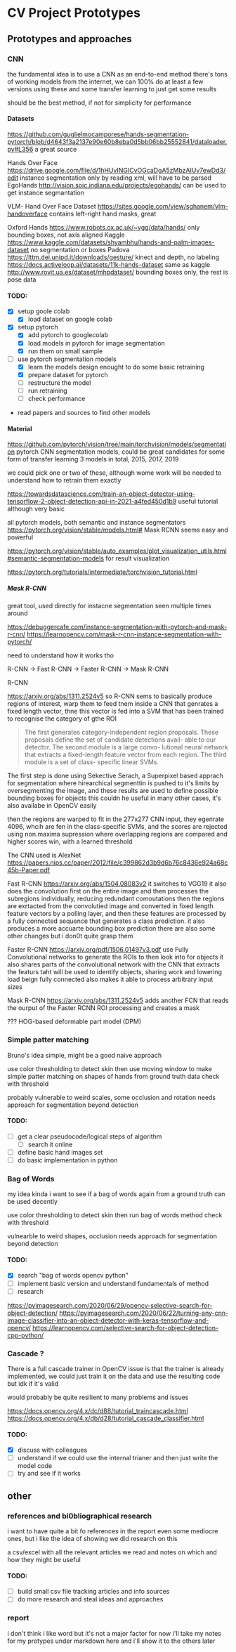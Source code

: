 # CV Project Prototypes
## Prototypes and approaches

### CNN
the fundamental idea is to use a CNN as an end-to-end method
there's tons of working models from the internet, we can 100% do at least a few versions using these and some transfer learning to just get some results

should be the best method, if not for simplicity for performance

#### Datasets
https://github.com/guglielmocamporese/hands-segmentation-pytorch/blob/d4643f3a2137e90e60b8eba0d5bb06bb25552841/dataloader.py#L356
a great source

Hands Over Face https://drive.google.com/file/d/1hHUvINGICvOGcaDgA5zMbzAIUv7ewDd3/edit
  instance segmentation only by reading xml, will have to be parsed
EgoHands http://vision.soic.indiana.edu/projects/egohands/
  can be used to get instance segmantation

VLM- Hand Over Face Dataset https://sites.google.com/view/sghanem/vlm-handoverface
  contains left-right hand masks, great

Oxford Hands https://www.robots.ox.ac.uk/~vgg/data/hands/
  only bounding boxes, not axis aligned
Kaggle https://www.kaggle.com/datasets/shyambhu/hands-and-palm-images-dataset
  no segmentation or boxes
Padova https://lttm.dei.unipd.it/downloads/gesture/
  kinect and depth, no labeling
https://docs.activeloop.ai/datasets/11k-hands-dataset
  same as kaggle
http://www.rovit.ua.es/dataset/mhpdataset/
  bounding boxes only, the rest is pose data

#### TODO:
 - [x] setup goole colab   
   - [x] load dataset on google colab
 - [x] setup pytorch 
   - [x] add pytorch to googlecolab
   - [x] load models in pytorch for image segmentation 
   - [x] run them on small sample
 - [ ] use pytorch segmentation models
   - [x] learn the models design enought to do some basic retraining
   - [x] prepare dataset for pytorch
   - [ ] restructure the model
   - [ ] run retraining
   - [ ] check performance 
 - read papers and sources to find other models

#### Material
https://github.com/pytorch/vision/tree/main/torchvision/models/segmentation
pytorch CNN segmentation models, could be great candidates for some form of transfer learning
3 models in total, 2015, 2017, 2019

we could pick one or two of these, although wome work will be needed to understand how to retrain them exactly


https://towardsdatascience.com/train-an-object-detector-using-tensorflow-2-object-detection-api-in-2021-a4fed450d1b9
useful tutorial although very basic

all pytorch models, both semantic and instance segmentators
https://pytorch.org/vision/stable/models.html#
Mask RCNN seems easy and powerful

https://pytorch.org/vision/stable/auto_examples/plot_visualization_utils.html#semantic-segmentation-models
for result visualization


https://pytorch.org/tutorials/intermediate/torchvision_tutorial.html

##### Mask R-CNN
great tool, used directly for instacne segmentation
seen multiple times around

https://debuggercafe.com/instance-segmentation-with-pytorch-and-mask-r-cnn/
https://learnopencv.com/mask-r-cnn-instance-segmentation-with-pytorch/

need to understand how it works tho

R-CNN -> Fast R-CNN -> Faster R-CNN -> Mask R-CNN

R-CNN 

https://arxiv.org/abs/1311.2524v5
so R-CNN sems to basically produce regions of interest, warp them to feed tnem inside a CNN that genrates a fixed length vector, thne this vector is fed into a SVM that has been trained to recognise the category of gthe ROI

> The first generates category-independent region proposals.
> These proposals define the set of candidate detections avail-
> able to our detector. The second module is a large convo-
> lutional neural network that extracts a fixed-length feature
> vector from each region. The third module is a set of class-
> specific linear SVMs. 

The first step is done using Sekective Serach, a Superpixel based apprach for segmentation where hirearchical segmenttin is pushed to it's limits by oversegmenting the image, and these results are used to define possible bounding boxes for objects
  this couldn he useful in many other cases, it's also availabe in OpenCV easily

then the regions are warped to fit in the 277x277 CNN input, they egenrate 4096, whcih are fen in the class-specific SVMs, and the scores are rejected using  non.maxima supression where overlapping regions are compared and higher scores win, with a learned threshold

The CNN used is AlexNet
https://papers.nips.cc/paper/2012/file/c399862d3b9d6b76c8436e924a68c45b-Paper.pdf

Fast R-CNN
https://arxiv.org/abs/1504.08083v2
it switches to VGG19
it also does the convolution first on the entire image and then processes the subregions individually, reducing redundant comoutations
then the regions are exrtacted from the convolutied image and converted in fixed length feature vectors by a polling layer, and then these features are processed by a fully connected sequence that generates a class prediction. it also produces a more accuarte bounding box prediction
there are also some other changes but i don0t quite grasp them

Faster R-CNN
https://arxiv.org/pdf/1506.01497v3.pdf
use Fully Convolutional networks to generate the ROIs to then look into for objects
it also shares parts of the convolutional network with the CNN that extracts the featurs taht will be used to identify objects, sharing work and lowering load
beign fully connected also makes it able to process arbitrary input sizes

Mask R-CNN 
https://arxiv.org/abs/1311.2524v5
adds another FCN that reads the ourput of the Faster RCNN ROI processing and creates a mask 


???
 HOG-based deformable part model (DPM)

### Simple patter matching
Bruno's idea
simple, might be a good naive approach

use color thresholding to detect skin
then use moving window to make simple patter matching on shapes of hands from ground truth data
check with threshold

probably vulnerable to weird scales, some occlusion and rotation 
needs approach for segmentation beyond detection

#### TODO:
 - [ ] get a clear pseudocode/logical steps of algorithm    
   - [ ] search it online
 - [ ] define basic hand images set
 - [ ] do basic implementation in python

### Bag of Words
my idea kinda
i want to see if a bag of words again from a ground truth can be used decently 

use color thresholding to detect skin
then run bag of words method 
check with threshold

vulnearble to weird shapes, occlusion
needs approach for segmentation beyond detection
#### TODO:
 - [x] search "bag of words opencv python"
 - [ ] implement basic version and understand fundamentals of method
 - [ ] research

https://pyimagesearch.com/2020/06/29/opencv-selective-search-for-object-detection/
https://pyimagesearch.com/2020/06/22/turning-any-cnn-image-classifier-into-an-object-detector-with-keras-tensorflow-and-opencv/
https://learnopencv.com/selective-search-for-object-detection-cpp-python/

### Cascade ?
There is a full cascade trainer in OpenCV
issue is that the trainer is already implemented, we could just train it on the data and use the resulting code but idk if it's valid

would probably be quite resilient to many problems and issues

https://docs.opencv.org/4.x/dc/d88/tutorial_traincascade.html 
https://docs.opencv.org/4.x/db/d28/tutorial_cascade_classifier.html


#### TODO:
 - [x] discuss with colleagues
 - [ ] understand if we could use the internal trianer and then just write the model code
 - [ ] try and see if it works

## other 

### references and bi0bliographical research
i want to have quite a  bit fo references in the report
even some mediocre ones, but i like the idea of showing we did research on this

a csv/excel with all the relevant articles we read and notes on which and how they might be useful

#### TODO:
 - [ ] build small csv file tracking articles and info sources
 - [ ] do more research and steal ideas and approaches

### report
i don't think i like word but it's not a major factor for now
i'll take my notes for my protypes under markdown here and i'll show it to the others later